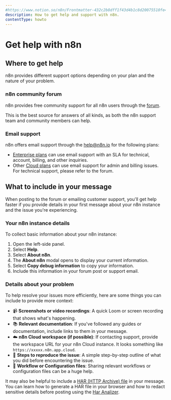 ```yaml
---
#https://www.notion.so/n8n/Frontmatter-432c2b8dff1f43d4b1c8d20075510fe4
description: How to get help and support with n8n.
contentType: howto
---
```


# Get help with n8n

## Where to get help

n8n provides different support options depending on your plan and the nature of your problem.

### n8n community forum

n8n provides free community support for all n8n users through the [forum](https://community.n8n.io/).

This is the best source for answers of all kinds, as both the n8n support team and community members can help.

### Email support

n8n offers email support through the [help@n8n.io](mailto:help@n8n.io) for the following plans:

* [Enterprise plans](https://n8n.io/enterprise/) can use email support with an SLA for technical, account, billing, and other inquiries.
* Other [Cloud plans](https://n8n.io/pricing/) can use email support for admin and billing issues. For technical support, please refer to the forum.

## What to include in your message

When posting to the forum or emailing customer support, you'll get help faster if you provide details in your first message about your n8n instance and the issue you're experiencing.

### Your n8n instance details

To collect basic information about your n8n instance:

1. Open the left-side panel.
2. Select **Help**.
3. Select **About n8n**.
4. The **About n8n** modal opens to display your current information.
5. Select **Copy debug information** to copy your information.
6. Include this information in your forum post or support email.

### Details about your problem

To help resolve your issues more efficiently, here are some things you can include to provide more context:

* :video_camera: **Screenshots or video recordings**: A quick Loom or screen recording that shows what's happening.
* :books: **Relevant documentation**: If you've followed any guides or documentation, include links to them in your message.
* :cloud: **n8n Cloud workspace (if possible)**: If contacting support, provide the workspace URL for your n8n Cloud instance. It looks something like `https://xxxxx.n8n.app.cloud`.
* :memo: **Steps to reproduce the issue**: A simple step-by-step outline of what you did before encountering the issue.
* :open_file_folder: **Workflow or Configuration files**: Sharing relevant workflows or configuration files can be a huge help.

It may also be helpful to include a [HAR (HTTP Archive) file](https://en.wikipedia.org/wiki/HAR_(file_format)) in your message. You can learn how to generate a HAR file in your browser and how to redact sensitive details before posting using the [Har Analizer](https://toolbox.googleapps.com/apps/har_analyzer/).
